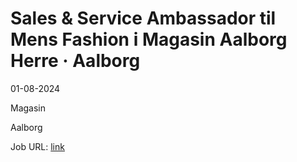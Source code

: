# Sales & Service Ambassador til Mens Fashion i Magasin Aalborg Herre · Aalborg
01-08-2024

Magasin

Aalborg

Job URL: [link](https://karriere.magasin.dk/jobs/4791400-sales-service-ambassador-til-mens-fashion-i-magasin-aalborg)


